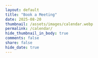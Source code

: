 ```yaml
---
layout: default
title: "Book a Meeting"
date: 2025-08-20
thumbnail: /assets/images/calendar.webp
permalink: /calendar/
hide_thumbnail_in_body: true
comments: false
share: false
hide_date: true
---
```


<link href="https://assets.calendly.com/assets/external/widget.css" rel="stylesheet">
<script src="https://assets.calendly.com/assets/external/widget.js" async></script>

<div class="cal-wrapper">
  <div
    class="calendly-inline-widget"
    data-url="https://calendly.com/853/meet?hide_event_type_details=1&hide_gdpr_banner=1">
  </div>
  <noscript>
    <p><a href="https://calendly.com/853/meet">Book via Calendly</a></p>
  </noscript>
</div>

<style>
.cal-wrapper {
  max-width: 1100px;
  margin: 0 auto;
  padding: 0 1rem;
}

/* Force the Calendly iframe to fill and hide scrollbars */
.calendly-inline-widget {
  width: 100% !important;
  height: 100vh !important;   /* full viewport height */
  border: none;
  overflow: hidden !important;
}

/* Hide any iframe scrollbars across browsers */
.calendly-inline-widget iframe {
  width: 100% !important;
  height: 100% !important;
  border: none !important;
  overflow: hidden !important;
  scrollbar-width: none;        /* Firefox */
}
.calendly-inline-widget iframe::-webkit-scrollbar {
  display: none;                /* Chrome/Safari */
}
</style>
